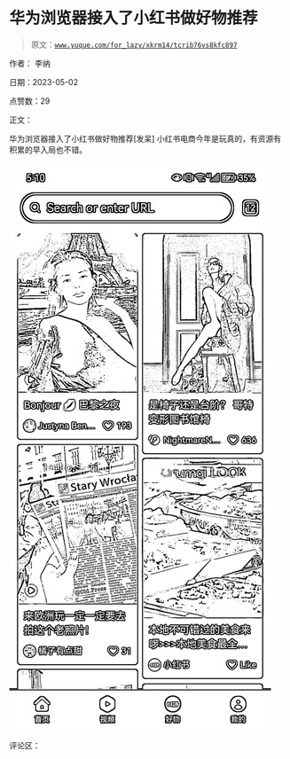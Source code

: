 # 华为浏览器接入了小红书做好物推荐

> 原文：[`www.yuque.com/for_lazy/xkrm14/tcrib76vs8kfc897`](https://www.yuque.com/for_lazy/xkrm14/tcrib76vs8kfc897)

作者： 李纳

日期：2023-05-02

点赞数：29

正文：

华为浏览器接入了小红书做好物推荐[发呆] 小红书电商今年是玩真的，有资源有积累的早入局也不错。

![](img/e32157e6127cd301e972f347739d5f0d.png)

评论区：



